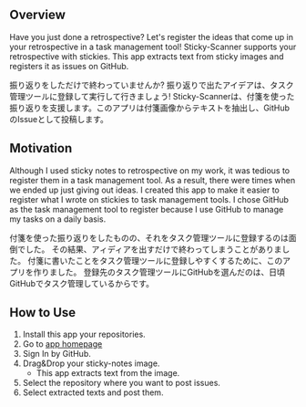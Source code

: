 ## Overview

Have you just done a retrospective? Let's register the ideas that come up in your retrospective in a task management tool!
Sticky-Scanner supports your retrospective with stickies. This app extracts text from sticky images and registers it as issues on GitHub.


振り返りをしただけで終わっていませんか? 振り返りで出たアイデアは、タスク管理ツールに登録して実行して行きましょう!
Sticky-Scannerは、付箋を使った振り返りを支援します。このアプリは付箋画像からテキストを抽出し、GitHubのIssueとして投稿します。


## Motivation

Although I used sticky notes to retrospective on my work, it was tedious to register them in a task management tool.
As a result, there were times when we ended up just giving out ideas.
I created this app to make it easier to register what I wrote on stickies to task management tools.
I chose GitHub as the task management tool to register because I use GitHub to manage my tasks on a daily basis.


付箋を使った振り返りをしたものの、それをタスク管理ツールに登録するのは面倒でした。
その結果、アィディアを出すだけで終わってしまうことがありました。
付箋に書いたことをタスク管理ツールに登録しやすくするために、このアプリを作りました。
登録先のタスク管理ツールにGitHubを選んだのは、日頃GitHubでタスク管理しているからです。


## How to Use

1. Install this app your repositories.
2. Go to [app homepage](https://app.sticky-scanner.com/#/)
3. Sign In by GitHub.
4.  Drag&Drop your sticky-notes image.
    - This app extracts text from the image.
5. Select the repository where you want to post issues.
6. Select extracted texts and post them.
